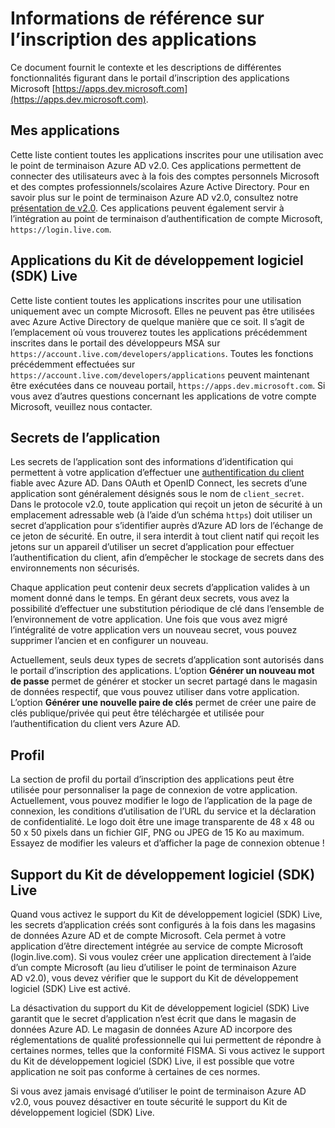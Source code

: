 <properties
	pageTitle="Rubriques d’aide du portail d’inscription des applications | Microsoft Azure"
	description="Description de différentes fonctionnalités dans le portail d’inscription des applications Microsoft."
	services="active-directory"
	documentationCenter=""
	authors="dstrockis"
	manager="mbaldwin"
	editor=""/>

<tags
	ms.service="active-directory"
	ms.workload="identity"
	ms.tgt_pltfrm="na"
	ms.devlang="na"
	ms.topic="article"
	ms.date="09/16/2016"
	ms.author="dastrock"/>

# Informations de référence sur l’inscription des applications
Ce document fournit le contexte et les descriptions de différentes fonctionnalités figurant dans le portail d’inscription des applications Microsoft [https://apps.dev.microsoft.com](https://apps.dev.microsoft.com).

## Mes applications
Cette liste contient toutes les applications inscrites pour une utilisation avec le point de terminaison Azure AD v2.0. Ces applications permettent de connecter des utilisateurs avec à la fois des comptes personnels Microsoft et des comptes professionnels/scolaires Azure Active Directory. Pour en savoir plus sur le point de terminaison Azure AD v2.0, consultez notre [présentation de v2.0](active-directory-appmodel-v2-overview.md). Ces applications peuvent également servir à l’intégration au point de terminaison d’authentification de compte Microsoft, `https://login.live.com`.

## Applications du Kit de développement logiciel (SDK) Live
Cette liste contient toutes les applications inscrites pour une utilisation uniquement avec un compte Microsoft. Elles ne peuvent pas être utilisées avec Azure Active Directory de quelque manière que ce soit. Il s’agit de l’emplacement où vous trouverez toutes les applications précédemment inscrites dans le portail des développeurs MSA sur `https://account.live.com/developers/applications`. Toutes les fonctions précédemment effectuées sur `https://account.live.com/developers/applications` peuvent maintenant être exécutées dans ce nouveau portail, `https://apps.dev.microsoft.com`. Si vous avez d’autres questions concernant les applications de votre compte Microsoft, veuillez nous contacter.

## Secrets de l’application
Les secrets de l’application sont des informations d’identification qui permettent à votre application d’effectuer une [authentification du client](http://tools.ietf.org/html/rfc6749#section-2.3) fiable avec Azure AD. Dans OAuth et OpenID Connect, les secrets d’une application sont généralement désignés sous le nom de `client_secret`. Dans le protocole v2.0, toute application qui reçoit un jeton de sécurité à un emplacement adressable web (à l’aide d’un schéma `https`) doit utiliser un secret d’application pour s’identifier auprès d’Azure AD lors de l’échange de ce jeton de sécurité. En outre, il sera interdit à tout client natif qui reçoit les jetons sur un appareil d’utiliser un secret d’application pour effectuer l’authentification du client, afin d’empêcher le stockage de secrets dans des environnements non sécurisés.

Chaque application peut contenir deux secrets d’application valides à un moment donné dans le temps. En gérant deux secrets, vous avez la possibilité d’effectuer une substitution périodique de clé dans l’ensemble de l’environnement de votre application. Une fois que vous avez migré l’intégralité de votre application vers un nouveau secret, vous pouvez supprimer l’ancien et en configurer un nouveau.

Actuellement, seuls deux types de secrets d’application sont autorisés dans le portail d’inscription des applications. L’option **Générer un nouveau mot de passe** permet de générer et stocker un secret partagé dans le magasin de données respectif, que vous pouvez utiliser dans votre application. L’option **Générer une nouvelle paire de clés** permet de créer une paire de clés publique/privée qui peut être téléchargée et utilisée pour l’authentification du client vers Azure AD.

## Profil
La section de profil du portail d’inscription des applications peut être utilisée pour personnaliser la page de connexion de votre application. Actuellement, vous pouvez modifier le logo de l’application de la page de connexion, les conditions d’utilisation de l’URL du service et la déclaration de confidentialité. Le logo doit être une image transparente de 48 x 48 ou 50 x 50 pixels dans un fichier GIF, PNG ou JPEG de 15 Ko au maximum. Essayez de modifier les valeurs et d’afficher la page de connexion obtenue !

## Support du Kit de développement logiciel (SDK) Live
Quand vous activez le support du Kit de développement logiciel (SDK) Live, les secrets d’application créés sont configurés à la fois dans les magasins de données Azure AD et de compte Microsoft. Cela permet à votre application d’être directement intégrée au service de compte Microsoft (login.live.com). Si vous voulez créer une application directement à l’aide d’un compte Microsoft (au lieu d’utiliser le point de terminaison Azure AD v2.0), vous devez vérifier que le support du Kit de développement logiciel (SDK) Live est activé.

La désactivation du support du Kit de développement logiciel (SDK) Live garantit que le secret d’application n’est écrit que dans le magasin de données Azure AD. Le magasin de données Azure AD incorpore des réglementations de qualité professionnelle qui lui permettent de répondre à certaines normes, telles que la conformité FISMA. Si vous activez le support du Kit de développement logiciel (SDK) Live, il est possible que votre application ne soit pas conforme à certaines de ces normes.

Si vous avez jamais envisagé d’utiliser le point de terminaison Azure AD v2.0, vous pouvez désactiver en toute sécurité le support du Kit de développement logiciel (SDK) Live.

<!---HONumber=AcomDC_0921_2016-->
